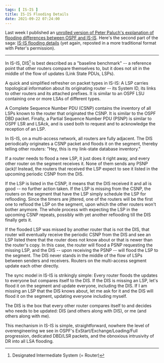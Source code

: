 ```yaml
---
tags: [ IS-IS ]
title: IS-IS Flooding Details
date: 2021-09-22 07:24:00
---
```

Last week I published an [unrolled version of Peter Paluch's explanation of flooding differences between OSPF and IS-IS](ospf-is-is-flooding.html). Here's the second part of the saga: [IS-IS flooding details](https://twitter.com/Peter_Paluch/status/1430270978207145991) (yet again, reposted in a more traditional format with Peter's permission).

---
In IS-IS, DIS[^1] is best described as a "baseline benchmark" -- a reference point that other routers compare themselves to, but it does not sit in the middle of the flow of updates (Link State PDUs, LSPs).

[^1]: Designated Intermediate System (= Router)

A quick and simplified refresher on packet types in IS-IS: A LSP carries topological information about its originating router -- its System ID, its links to other routers and its attached prefixes. It is similar to an OSPF LSU containing one or more LSAs of different types.
<!--more-->
A Complete Sequence Number PDU (CSNP) contains the inventory of all LSPs known to the router that originated the CSNP. It is similar to the OSPF DBD packet. Finally, a Partial Sequence Number PDU (PSNP) is similar to OSPF LSR and LSAck, and is used both to request and to acknowledge the reception of an LSP.

In IS-IS, on a multi-access network, all routers are fully adjacent. The DIS periodically originates a CSNP packet and floods it on the segment, thereby telling other routers: "Hey, this is my link-state database inventory."

If a router needs to flood a new LSP, it just does it right away, and every other router on the segment receives it. None of them sends any PSNP (ack)! Instead, the routers that received the LSP expect to see it listed in the upcoming periodic CSNP from the DIS.

If the LSP is listed in the CSNP, it means that the DIS received it and all is good -- no further action taken. If the LSP is missing from the CSNP, the routers on the segment that have the LSP simply schedule the LSP for reflooding. Since the timers are jittered, one of the routers will be the first one to reflood the LSP on the segment, upon which the other routers won't bother anymore. The whole process with expecting the LSP in the upcoming CSNP repeats, possibly with yet another reflooding till the DIS finally gets it.

If the flooded LSP was missed by another router that is not the DIS, that router will eventually receive the periodic CSNP from the DIS and see an LSP listed there that the router does not know about or that is newer than the router's copy. In this case, the router will flood a PSNP requesting the missing LSP, and the DIS -- upon receiving the PSNP -- will flood the LSP to the segment. The DIS never stands in the middle of the flow of LSPs between senders and receivers. Routers on the multi-access segment update each other directly.

The sync model in IS-IS is strikingly simple: Every router floods the updates to everyone but compares itself to the DIS. If the DIS is missing an LSP, let's flood it on the segment and update everyone, including the DIS. If I am missing an LSP that the DIS knows about, let me ask for it and the DIS will flood it on the segment, updating everyone including myself.

The DIS is the box that every other router compares itself to and decides who needs to be updated: DIS (and others along with DIS), or me (and others along with me).

This mechanism in IS-IS is simple, straightforward, nowhere the level of overengineering we see in OSPF's ExStart/Exchange/Loading/Full progression, dedicated DBD/LSR packets, and the obnoxious intrusivity of DR into all LSA flooding.
